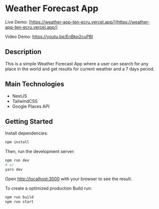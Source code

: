# Weather Forecast App

Live Demo: [https://weather-app-ten-ecru.vercel.app/](https://weather-app-ten-ecru.vercel.app/)

Video Demo: <https://youtu.be/EnBkp2cuPBI>

## Description

This is a simple Weather Forecast App where a user can search for any place in the world and get results for current weather and a 7 days period.

## Main Technologies

- NextJS
- TailwindCSS
- Google Places API

## Getting Started

Install dependencies:

```bash
npm install
```

Then, run the development server:

```bash
npm run dev
# or
yarn dev
```

Open [http://localhost:3000](http://localhost:3000) with your browser to see the result.

To create a optimized production Build run:

```bash
npm run build
npm run start
```
